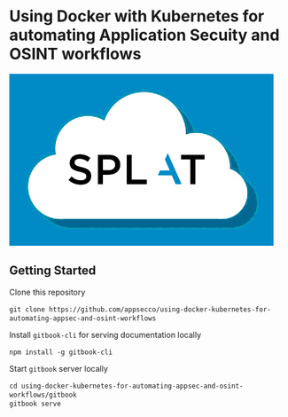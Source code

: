 # Using Docker with Kubernetes for automating Application Secuity and OSINT workflows

![SPLAT](images/splat-logo.png)

## Getting Started

Clone this repository

```
git clone https://github.com/appsecco/using-docker-kubernetes-for-automating-appsec-and-osint-workflows
```

Install `gitbook-cli` for serving documentation locally

```
npm install -g gitbook-cli
```

Start `gitbook` server locally

```
cd using-docker-kubernetes-for-automating-appsec-and-osint-workflows/gitbook
gitbook serve
```

